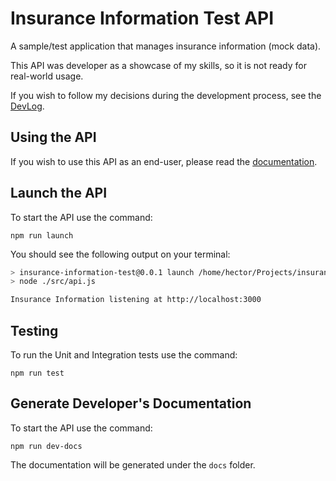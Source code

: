 # Insurance Information Test API

A sample/test application that manages insurance information (mock data).

This API was developer as a showcase of my skills, so it is not ready for real-world usage.

If you wish to follow my decisions during the development process, see the [DevLog](DevLog.md).

## Using the API

If you wish to use this API as an end-user, please read the [documentation](API.md).

## Launch the API

To start the API use the command:

`npm run launch`

You should see the following output on your terminal:

```bash
> insurance-information-test@0.0.1 launch /home/hector/Projects/insurance-information-test
> node ./src/api.js

Insurance Information listening at http://localhost:3000
```

## Testing

To run the Unit and Integration tests use the command:

`npm run test`

## Generate Developer's Documentation

To start the API use the command:

`npm run dev-docs`

The documentation will be generated under the `docs` folder.
